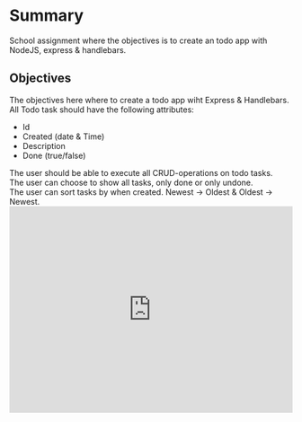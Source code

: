 # Summary
School assignment where the objectives is to create an todo app with NodeJS, express & handlebars.<br>

## Objectives
The objectives here where to create a todo app wiht Express & Handlebars.<br>
All Todo task should have the following attributes:<br>
<ul>
  <li>Id</li>
  <li>Created (date & Time)</li>
  <li>Description</li>
  <li>Done (true/false)</li>
</ul>
The user should be able to execute all CRUD-operations on todo tasks.<br>
The user can choose to show all tasks, only done or only undone.<br>
The user can sort tasks by when created. Newest → Oldest & Oldest → Newest.

<div style='position:relative; padding-bottom:calc(64.20% + 44px)'><iframe src='https://gfycat.com/ifr/InfantileSparseBanteng' frameborder='0' scrolling='no' width='100%' height='100%' style='position:absolute;top:0;left:0;' allowfullscreen></iframe></div>
